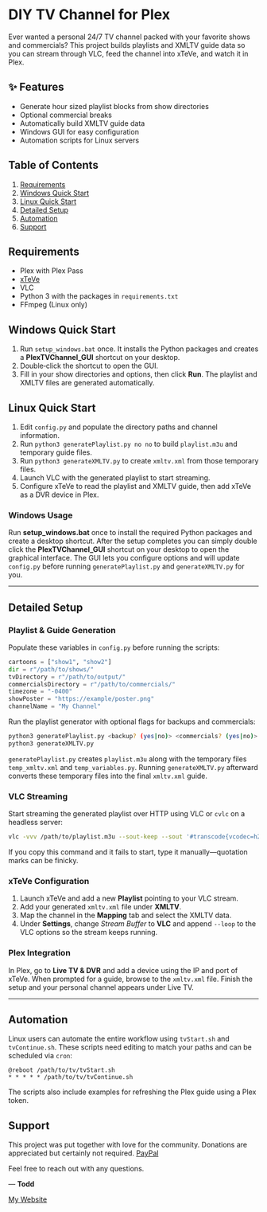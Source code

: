 # DIY TV Channel for Plex

Ever wanted a personal 24/7 TV channel packed with your favorite shows and commercials? This project builds playlists and XMLTV guide data so you can stream through VLC, feed the channel into xTeVe, and watch it in Plex.

## ✨ Features
- Generate hour sized playlist blocks from show directories
- Optional commercial breaks
- Automatically build XMLTV guide data
- Windows GUI for easy configuration
- Automation scripts for Linux servers

## Table of Contents
1. [Requirements](#requirements)
2. [Windows Quick Start](#windows-quick-start)
3. [Linux Quick Start](#linux-quick-start)
4. [Detailed Setup](#detailed-setup)
5. [Automation](#automation)
6. [Support](#support)

## Requirements
- Plex with Plex Pass
- [xTeVe](https://xteve.de)
- VLC
- Python 3 with the packages in `requirements.txt`
- FFmpeg (Linux only)

## Windows Quick Start
1. Run `setup_windows.bat` once. It installs the Python packages and creates a **PlexTVChannel_GUI** shortcut on your desktop.
2. Double‑click the shortcut to open the GUI.
3. Fill in your show directories and options, then click **Run**. The playlist and XMLTV files are generated automatically.

## Linux Quick Start
1. Edit `config.py` and populate the directory paths and channel information.
2. Run `python3 generatePlaylist.py no no` to build `playlist.m3u` and temporary guide files.
3. Run `python3 generateXMLTV.py` to create `xmltv.xml` from those temporary files.
4. Launch VLC with the generated playlist to start streaming.
5. Configure xTeVe to read the playlist and XMLTV guide, then add xTeVe as a DVR device in Plex.

### Windows Usage

Run **setup_windows.bat** once to install the required Python packages and create a desktop shortcut. After the setup completes you can simply double click the **PlexTVChannel_GUI** shortcut on your desktop to open the graphical interface. The GUI lets you configure options and will update `config.py` before running `generatePlaylist.py` and `generateXMLTV.py` for you.

---

## Detailed Setup
### Playlist & Guide Generation
Populate these variables in `config.py` before running the scripts:
```python
cartoons = ["show1", "show2"]
dir = r"/path/to/shows/"
tvDirectory = r"/path/to/output/"
commercialsDirectory = r"/path/to/commercials/"
timezone = "-0400"
showPoster = "https://example/poster.png"
channelName = "My Channel"
```
Run the playlist generator with optional flags for backups and commercials:
```bash
python3 generatePlaylist.py <backup? (yes|no)> <commercials? (yes|no)>
python3 generateXMLTV.py
```
`generatePlaylist.py` creates `playlist.m3u` along with the temporary files
`temp_xmltv.xml` and `temp_variables.py`. Running `generateXMLTV.py` afterward
converts these temporary files into the final `xmltv.xml` guide.

### VLC Streaming
Start streaming the generated playlist over HTTP using VLC or `cvlc` on a headless server:
```bash
vlc -vvv /path/to/playlist.m3u --sout-keep --sout '#transcode{vcodec=h264,acodec=aac,vb=800,ab=128}:standard{access=http,mux=ts,dst=<ip:port>}' --sout-mux-caching=5000
```
If you copy this command and it fails to start, type it manually—quotation marks can be finicky.

### xTeVe Configuration
1. Launch xTeVe and add a new **Playlist** pointing to your VLC stream.
2. Add your generated `xmltv.xml` file under **XMLTV**.
3. Map the channel in the **Mapping** tab and select the XMLTV data.
4. Under **Settings**, change *Stream Buffer* to **VLC** and append `--loop` to the VLC options so the stream keeps running.

### Plex Integration
In Plex, go to **Live TV & DVR** and add a device using the IP and port of xTeVe. When prompted for a guide, browse to the `xmltv.xml` file. Finish the setup and your personal channel appears under Live TV.

---

## Automation
Linux users can automate the entire workflow using `tvStart.sh` and `tvContinue.sh`. These scripts need editing to match your paths and can be scheduled via `cron`:
```cron
@reboot /path/to/tv/tvStart.sh
* * * * * /path/to/tv/tvContinue.sh
```
The scripts also include examples for refreshing the Plex guide using a Plex token.

## Support
This project was put together with love for the community. Donations are appreciated but certainly not required. [PayPal](https://paypal.me/tmurphy605)

Feel free to reach out with any questions.

— **Todd**

[My Website](http://toddamurphy.me/)
